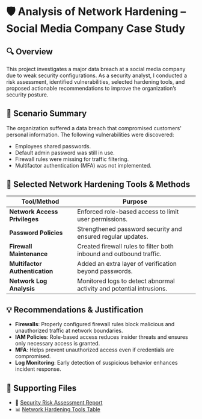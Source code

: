 # 🛡️ Analysis of Network Hardening – Social Media Company Case Study

## 🔍 Overview
This project investigates a major data breach at a social media company due to weak security configurations. As a security analyst, I conducted a risk assessment, identified vulnerabilities, selected hardening tools, and proposed actionable recommendations to improve the organization’s security posture.

## 🧠 Scenario Summary
The organization suffered a data breach that compromised customers' personal information. The following vulnerabilities were discovered:

- Employees shared passwords.
- Default admin password was still in use.
- Firewall rules were missing for traffic filtering.
- Multifactor authentication (MFA) was not implemented.

## 🔐 Selected Network Hardening Tools & Methods

| Tool/Method                 | Purpose                                                                 |
|----------------------------|-------------------------------------------------------------------------|
| **Network Access Privileges** | Enforced role-based access to limit user permissions.                  |
| **Password Policies**         | Strengthened password security and ensured regular updates.            |
| **Firewall Maintenance**      | Created firewall rules to filter both inbound and outbound traffic.     |
| **Multifactor Authentication**| Added an extra layer of verification beyond passwords.                 |
| **Network Log Analysis**      | Monitored logs to detect abnormal activity and potential intrusions.    |

## 💡 Recommendations & Justification
- **Firewalls**: Properly configured firewall rules block malicious and unauthorized traffic at network boundaries.
- **IAM Policies**: Role-based access reduces insider threats and ensures only necessary access is granted.
- **MFA**: Helps prevent unauthorized access even if credentials are compromised.
- **Log Monitoring**: Early detection of suspicious behavior enhances incident response.

## 📁 Supporting Files

- 📄 [Security Risk Assessment Report](https://docs.google.com/document/d/1c9nD6F5mxf4u7pJR5cbyV3Ud_CcaD0rh6N2Bh0UYAcs/edit?usp=sharing)
- 📊 [Network Hardening Tools Table](https://docs.google.com/spreadsheets/d/194et-dyDfo85j2L4Ww8g36x9mS7PqfdC4XLPY7t6TEQ/edit?usp=sharing)

